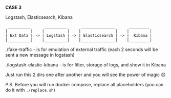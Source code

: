 **CASE 3**

Logstash, Elasticsearch, Kibana

```
 __________      __________      _______________      _________  
|          |    |          |    |               |    |         |
| Ext Data | -> | Logstash | -> | Elasticsearch | -> |  Kibana |
|__________|    |__________|    |_______________|    |_________| 
```

./fake-traffic - is for emulation of external traffic (each 2 seconds will be sent a new message in logstash)

./logstash-elastic-kibana - is for filter, storage of logs, and show it in Kibana


Just run this 2 dirs one after another and you will see the power of magic 😊

P.S. Before you will run docker compose, replace all placeholders (you can do it with `./replace.sh`)
